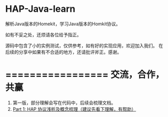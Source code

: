 HAP-Java-learn
==========
解析Java版本的Homekit，学习Java版本的Homkit协议。

如有不妥之处，还烦请各位给予指正。

源码中包含了小的实例测试，仅供参考，如有好的实现应用，欢迎加入我们。
在后续的分享中如果有不合适的地方，还请批评斧正。感谢。

=================
交流，合作，共赢
=================

1. 第一版，部分理解会写在代码中，后续会梳理文档。
1. [Part 1: HAP 协议浅析及概念梳理（建议先看下理解，有帮助）](https://github.com/TianlongZhang0625s/HAP-Java-learn/blob/master/referenceDocs/HAP(HomeKit%20Accessory%20Protocol)%E5%8D%8F%E8%AE%AE%E6%B5%85%E6%9E%90.md#part-1-haphomekit-accessory-protocol%E5%8D%8F%E8%AE%AE%E6%B5%85%E6%9E%90)
